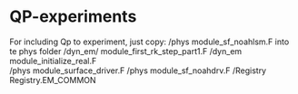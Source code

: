 # QP-experiments
For including Qp to experiment, just copy: 
/phys                 module_sf_noahlsm.F into te phys folder 
/dyn_em/              module_first_rk_step_part1.F
/dyn_em               module_initialize_real.F  
/phys                 module_surface_driver.F
/phys                 module_sf_noahdrv.F
/Registry             Registry.EM_COMMON
